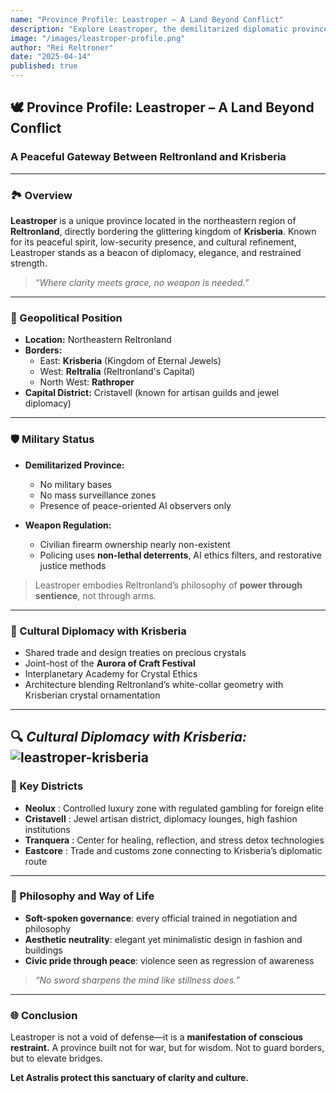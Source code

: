 ```yaml
---
name: "Province Profile: Leastroper – A Land Beyond Conflict"
description: "Explore Leastroper, the demilitarized diplomatic province of Reltronland—known for its clarity, serenity, and peaceful border with the crystalline kingdom of Krisberia."
image: "/images/leastroper-profile.png"
author: "Rei Reltroner"
date: "2025-04-14"
published: true
---
```


## 🕊️ Province Profile: Leastroper – A Land Beyond Conflict
### A Peaceful Gateway Between Reltronland and Krisberia

---

### 🏞️ Overview
**Leastroper** is a unique province located in the northeastern region of **Reltronland**, directly bordering the glittering kingdom of **Krisberia**. Known for its peaceful spirit, low-security presence, and cultural refinement, Leastroper stands as a beacon of diplomacy, elegance, and restrained strength.

> *“Where clarity meets grace, no weapon is needed.”*

---

### 📍 Geopolitical Position
- **Location:** Northeastern Reltronland
- **Borders:**
  - East: **Krisberia** (Kingdom of Eternal Jewels)
  - West: **Reltralia** (Reltronland's Capital)
  - North West: **Rathroper**
- **Capital District:** Cristavell (known for artisan guilds and jewel diplomacy)

---

### 🛡️ Military Status
- **Demilitarized Province:**
  - No military bases
  - No mass surveillance zones
  - Presence of peace-oriented AI observers only

- **Weapon Regulation:**
  - Civilian firearm ownership nearly non-existent
  - Policing uses **non-lethal deterrents**, AI ethics filters, and restorative justice methods

> Leastroper embodies Reltronland’s philosophy of **power through sentience**, not through arms.

---

### 💎 Cultural Diplomacy with Krisberia
- Shared trade and design treaties on precious crystals
- Joint-host of the **Aurora of Craft Festival**
- Interplanetary Academy for Crystal Ethics
- Architecture blending Reltronland’s white-collar geometry with Krisberian crystal ornamentation

---
🔍 *Cultural Diplomacy with Krisberia:* ![leastroper-krisberia](/images/leastroper-krisberia.png)
---

### 🧘 Key Districts

- **Neolux**     :  Controlled luxury zone with regulated gambling for foreign elite            
- **Cristavell** :  Jewel artisan district, diplomacy lounges, high fashion institutions        
- **Tranquera**  :  Center for healing, reflection, and stress detox technologies               
- **Eastcore**   :  Trade and customs zone connecting to Krisberia’s diplomatic route           

---

### 🌿 Philosophy and Way of Life
- **Soft-spoken governance**: every official trained in negotiation and philosophy
- **Aesthetic neutrality**: elegant yet minimalistic design in fashion and buildings
- **Civic pride through peace**: violence seen as regression of awareness

> *“No sword sharpens the mind like stillness does.”*

---

### 🌐 Conclusion
Leastroper is not a void of defense—it is a **manifestation of conscious restraint.**
A province built not for war, but for wisdom. Not to guard borders, but to elevate bridges.

**Let Astralis protect this sanctuary of clarity and culture.**

